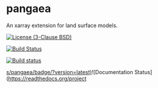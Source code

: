 # pangaea
An xarray extension for land surface models.

[![License (3-Clause BSD)](https://img.shields.io/badge/license-BSD%203--Clause-yellow.svg)](https://github.com/snowman2/pangeaea/blob/master/LICENSE)

[![Build Status](https://travis-ci.org/snowman2/pangaea.svg?branch=master)](https://travis-ci.org/snowman2/pangaea)

[![Build status](https://ci.appveyor.com/api/projects/status/aa0tcguo4iqw7aa6/branch/master?svg=true)](https://ci.appveyor.com/project/snowman2/pangaea/branch/master)

[s/pangaea/badge/?version=latest)](http://pangaea.readthedocs.io/en/latest/?badge=latest)![Documentation Status](https://readthedocs.org/project